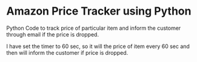 # Amazon Price Tracker using Python

Python Code to track price of particular item and inform the customer through email if the price is dropped.

I have set the timer to 60 sec, so it will the price of item every 60 sec and then will inform the customer if price is dropped.
